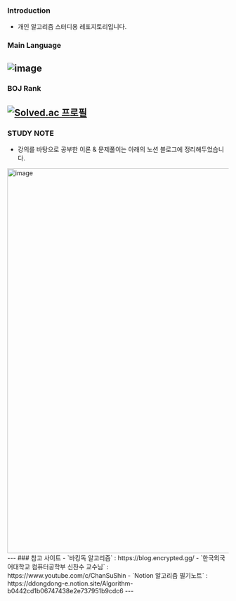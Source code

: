 ### Introduction
- 개인 알고리즘 스터디용 레포지토리입니다.
### Main Language
![image](https://user-images.githubusercontent.com/67581495/208224233-0d6b5db6-de39-4e57-a1ae-f7fe55406900.png)
---
### BOJ Rank
[![Solved.ac 프로필](http://mazassumnida.wtf/api/v2/generate_badge?boj=shg0102kr)](https://solved.ac/shg0102kr)
---
### STUDY NOTE
- 강의를 바탕으로 공부한 이론 & 문제풀이는 아래의 노션 블로그에 정리해두었습니다.
<img width="875" alt="image" src="https://user-images.githubusercontent.com/67581495/213865031-a792da98-b351-415d-a844-47e6060828f4.png">
---
### 참고 사이트
- `바킹독 알고리즘` : https://blog.encrypted.gg/
- `한국외국어대학교 컴퓨터공학부 신찬수 교수님` : https://www.youtube.com/c/ChanSuShin
- `Notion 알고리즘 필기노트` : https://ddongdong-e.notion.site/Algorithm-b0442cd1b06747438e2e737951b9cdc6
---
